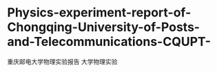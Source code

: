 # Physics-experiment-report-of-Chongqing-University-of-Posts-and-Telecommunications-CQUPT-
重庆邮电大学物理实验报告 大学物理实验 
